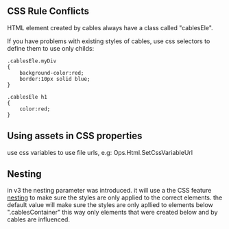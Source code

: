 ## CSS Rule Conflicts
HTML element created by cables always have a class called "cablesEle".

If you have problems with existing styles of cables, use css selectors to define them to use only childs:
```
.cablesEle.myDiv 
{
    background-color:red;
    border:10px solid blue;
}

.cablesEle h1
{
    color:red;
}
```

## Using assets in CSS properties

use css variables to use file urls, e.g: Ops.Html.SetCssVariableUrl

## Nesting

in v3 the nesting parameter was introduced. it will use a the CSS feature [nesting](https://developer.mozilla.org/en-US/docs/Web/CSS/CSS_nesting) to make sure the styles are only applied to the correct elements.
the default value will make sure the styles are only apllied to elements below ".cablesContainer" this way only elements that were created below and by cables are influenced.